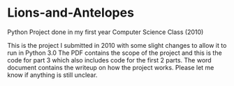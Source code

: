 # Lions-and-Antelopes
Python Project done in my first year Computer Science Class (2010)

This is the project I submitted in 2010 with some slight changes to allow it to run in Python 3.0
The PDF contains the scope of the project and this is the code for part 3 which also includes code for the first 2 parts.
The word document contains the writeup on how the project works. Please let me know if anything is still unclear.
